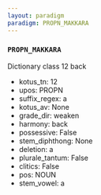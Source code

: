 ```yaml
---
layout: paradigm
paradigm: PROPN_MAKKARA
---
```

### ` PROPN_MAKKARA `

Dictionary class 12 back
* kotus_tn: 12
* upos: PROPN
* suffix_regex: a
* kotus_av: None
* grade_dir: weaken
* harmony: back
* possessive: False
* stem_diphthong: None
* deletion: a
* plurale_tantum: False
* clitics: False
* pos: NOUN
* stem_vowel: a
